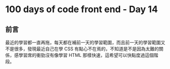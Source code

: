 # 100 days of code front end - Day 14

## 前言

最近的學習都一直再拖，每天都在補前一天的學習範圍，而且前一天的學習範圍又不是很多，發現最近自己在學 CSS 有點心不在焉的，不知道是不是因為太難的關係，感學習席的衝勁沒有像學習 HTML 那樣快速，這希望可以快點度過這個階段。
